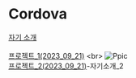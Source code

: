 # Cordova

[자기 소개](https://yeoung-day.github.io/Cordova/week2/report/project/info.html)
<br><br>
[프로젝트_1(2023_09_21)](https://yeoung-day.github.io/Cordova/week2/report/project_1(2023_09_21)/index.html)
<br>
![Ppic](https://github.com/Yeoung-Day/Cordova/assets/115051820/a3fc353c-f6e5-4cfd-9029-76107715e0e0)
<br>
[프로젝트_2(2023_09_21)](https://yeoung-day.github.io/Cordova/week2/report/project_2(2023_09_21)/index.html)-자기소개_2

